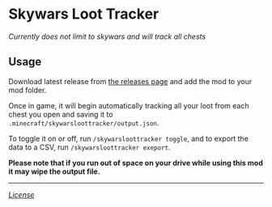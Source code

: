# Skywars Loot Tracker

*Currently does not limit to skywars and will track all chests*

## Usage
Download latest release from [the releases page](https://github.com/RegexMC/skywars-loot-tracker/releases) and add the mod to your mod folder.

Once in game, it will begin automatically tracking all your loot from each chest you open and saving it to `.minecraft/skywarsloottracker/output.json`.

To toggle it on or off, run `/skywarsloottracker toggle`, and to export the data to a CSV, run `/skywarsloottracker exeport`.

**Please note that if you run out of space on your drive while using this mod it may wipe the output file.**

---
*[License](https://github.com/RegexMC/skywars-loot-tracker/blob/main/LICENSE)*